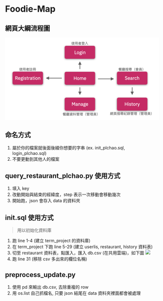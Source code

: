 # Foodie-Map
## 網頁大綱流程圖
![](https://github.com/shandy-yuyu/Foodie-Map/blob/main/website/asset/Web%20structure.png)
## 命名方式
1. 屬於你的檔案就後面後綴你想要的字串 (ex. init_plchao.sql, login_plchao.sql)
2. 不要更動到其他人的檔案
## query_restaurant_plchao.py 使用方式
1. 填入 key
2. 改動開始與結束的經緯度，step 表示一次移動會移動幾次
3. 開始跑，json 會存入 data 的資料夾
## init.sql 使用方式
> 用以初始化資料庫
1. 跑 line 1-4 (建立 term_project 的資料庫)
2. 在 term_project 下跑 line 5-29 (建立 userlis, restaurant, history 資料表)
3. 切至 restaurant 資料表，點匯入，匯入 db.csv (在共用雲端)，如下圖
![](https://i.imgur.com/bsV5wqT.png)
4. 跑 line 31 (移除 csv 多出來的欄位名稱)
## preprocess_update.py
1. 使用 pd 來輸出 db.csv, 去除重複的 row
2. 用 os.list 自己抓檔名, 只要 json 結尾在 data 資料夾裡面都會被處理
